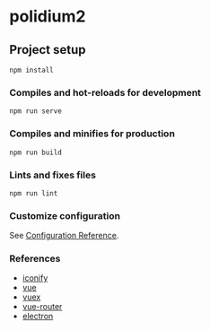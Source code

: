 # polidium2

## Project setup
```
npm install
```

### Compiles and hot-reloads for development
```
npm run serve
```

### Compiles and minifies for production
```
npm run build
```

### Lints and fixes files
```
npm run lint
```

### Customize configuration
See [Configuration Reference](https://cli.vuejs.org/config/).

### References

- [iconify](https://icon-sets.iconify.design/)
- [vue](https://jp.vuejs.org/v2/api/)
- [vuex](https://vuex.vuejs.org/ja/api/)
- [vue-router](https://router.vuejs.org/api/)
- [electron](https://www.electronjs.org/ja/docs/latest/api/app)
